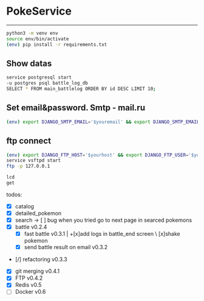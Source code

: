 # PokeService

---

```bash
python3 -m venv env
source env/bin/activate
(env) pip install -r requirements.txt
```

## Show datas 
```bash
service postgresql start
-u postgres psql battle_log_db
SELECT * FROM main_battlelog ORDER BY id DESC LIMIT 10;
```

## Set email&password. Smtp - mail.ru
```bash
(env) export DJANGO_SMTP_EMAIL='$youremail' && export DJANGO_SMTP_EMAIL_PASSWORD='$yourpassword'
```

## ftp connect
```bash
(env) export DJANGO_FTP_HOST='$yourhost' && export DJANGO_FTP_USER='$yourname' && export DJANGO_FTP_PASS='$yourpssw'
service vsftpd start
ftp -p 127.0.0.1

lcd
get
```

todos:
- [x] catalog 
- [x] detailed_pokemon
- [x] search -> [ ] bug when you tried go to next page in searced pokemons
- [x] battle v0.2.4
    - [x] fast battle v0.3.1 | +[x]add logs in battle_end screen \ [x]shake pokemon
    - [x] send battle result on email v0.3.2
- [/] refactoring v0.3.3
- [x] git merging v0.4.1
- [x] FTP v0.4.2
- [x] Redis v0.5
- [ ] Docker v0.6
